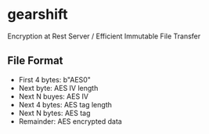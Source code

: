 # gearshift

Encryption at Rest Server /
Efficient Immutable File Transfer


## File Format

* First 4 bytes: b"AES0"
* Next byte: AES IV length
* Next N buyes: AES IV
* Next 4 bytes: AES tag length
* Next N bytes: AES tag
* Remainder: AES encrypted data
